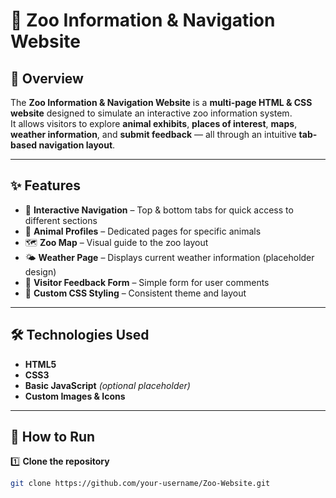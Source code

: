 # 🦁 Zoo Information & Navigation Website

## 📌 Overview
The **Zoo Information & Navigation Website** is a **multi-page HTML & CSS website** designed to simulate an interactive zoo information system.  
It allows visitors to explore **animal exhibits**, **places of interest**, **maps**, **weather information**, and **submit feedback** — all through an intuitive **tab-based navigation layout**.

---

## ✨ Features
- 📍 **Interactive Navigation** – Top & bottom tabs for quick access to different sections
- 🐾 **Animal Profiles** – Dedicated pages for specific animals
- 🗺 **Zoo Map** – Visual guide to the zoo layout
- 🌤 **Weather Page** – Displays current weather information (placeholder design)
- 📝 **Visitor Feedback Form** – Simple form for user comments
- 🎨 **Custom CSS Styling** – Consistent theme and layout

---

## 🛠 Technologies Used
- **HTML5**
- **CSS3**
- **Basic JavaScript** *(optional placeholder)*
- **Custom Images & Icons**

---

## 🚀 How to Run
1️⃣ **Clone the repository**  
```bash
git clone https://github.com/your-username/Zoo-Website.git
